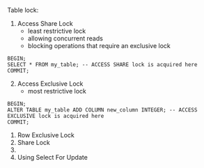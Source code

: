Table lock:
1. Access Share Lock
	* least restrictive lock
	* allowing concurrent reads
	* blocking operations that require an exclusive lock 
```
BEGIN;
SELECT * FROM my_table; -- ACCESS SHARE lock is acquired here
COMMIT;
```

2. Access Exclusive Lock
	* most restrictive lock
```
BEGIN; 
ALTER TABLE my_table ADD COLUMN new_column INTEGER; -- ACCESS EXCLUSIVE lock is acquired here 
COMMIT;
```
1. Row Exclusive Lock
2. Share Lock
3. 
4. Using Select For Update